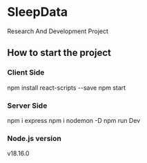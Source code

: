 # SleepData
Research And Development Project
## How to start the project
### Client Side
npm install react-scripts --save
npm start
### Server Side
npm i express
npm i nodemon -D
npm run Dev
### Node.js version
v18.16.0
